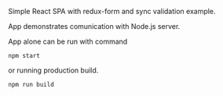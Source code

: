 Simple React SPA with redux-form and sync validation example.

App demonstrates comunication with Node.js server. 

App alone can be run with command

`npm start`

or running production build.

`npm run build`
